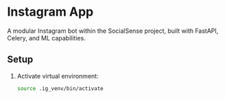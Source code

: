 # Instagram App
A modular Instagram bot within the SocialSense project, built with FastAPI, Celery, and ML capabilities.

## Setup
1. Activate virtual environment:
   ```bash
   source .ig_venv/bin/activate